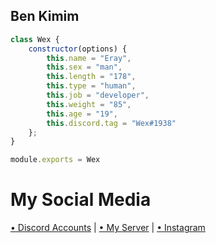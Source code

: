<h2>Ben Kimim</h2>

```js
class Wex {
    constructor(options) {
        this.name = "Eray",
        this.sex = "man",
        this.length = "178",
        this.type = "human",
        this.job = "developer",
        this.weight = "85",
        this.age = "19",
        this.discord.tag = "Wex#1938"
    };
}

module.exports = Wex
```
# My Social Media 
[• Discord Accounts](https://discord.com/users/728161454288535604) | [• My Server](https://discord.gg/515) | [• Instagram](https://www.instagram.com/wexsakinol)
